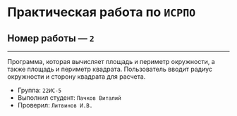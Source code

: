 # Практическая работа по ``ИСРПО``

## Номер работы — ``2``

-----

Программа, которая вычисляет площадь и периметр окружности, а также площадь и периметр квадрата. Пользователь вводит радиус окружности и сторону квадрата для расчета.

* Группа: ``22ИС-5``
* Выполнил студент: ``Пачков Виталий``
* Проверил: ``Литвинов И.В.``
